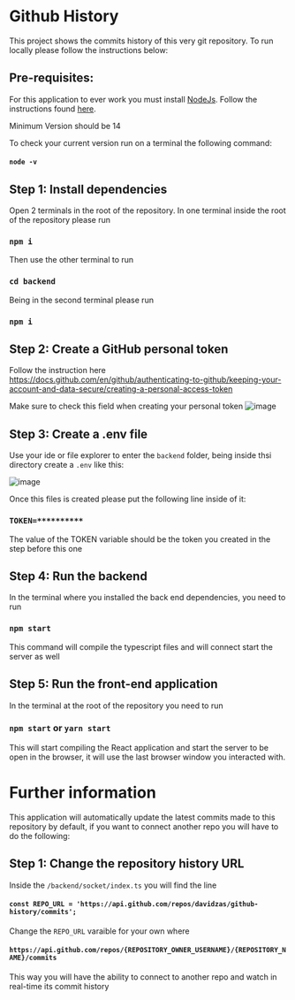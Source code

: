 # Github History

This project shows the commits history of this very git repository. To run locally please follow the instructions below:

## Pre-requisites:

For this application to ever work you must install [NodeJs](https://nodejs.org/es/). Follow the instructions found [here](https://nodejs.org/es/download/).

Minimum Version should be 14

To check your current version run on a terminal the following command:

#### `node -v`

## Step 1: Install dependencies

Open 2 terminals in the root of the repository. In one terminal inside the root of the repository please run 

### `npm i` 

Then use the other terminal to run 

### `cd backend`

Being in the second terminal please run 

### `npm i`

## Step 2: Create a GitHub personal token

Follow the instruction here https://docs.github.com/en/github/authenticating-to-github/keeping-your-account-and-data-secure/creating-a-personal-access-token 

Make sure to check this field when creating your personal token
![image](https://user-images.githubusercontent.com/5615224/119268331-1378ea00-bbb8-11eb-858a-1cfc9fb12d16.png)


## Step 3: Create a .env file

Use your ide or file explorer to enter the `backend` folder, being inside thsi directory create a `.env` like this:

![image](https://user-images.githubusercontent.com/5615224/119286091-3384c980-bc09-11eb-830a-ade17e26399c.png)

Once this files is created please put the following line inside of it:

### `TOKEN=**********`

The value of the TOKEN variable should be the token you created in the step before this one

## Step 4: Run the backend

In the terminal where you installed the back end dependencies, you need to run 

### `npm start`

This command will compile the typescript files and will connect start the server as well

## Step 5: Run the front-end application

In the terminal at the root of the repository you need to run 

### `npm start` or `yarn start`

This will start compiling the React application and start the server to be open in the browser, it will use the last browser window you interacted with.

# Further information

This application will automatically update the latest commits made to this repository by default, if you want to connect another repo you will have to do the following:

## Step 1: Change the repository history URL

Inside the `/backend/socket/index.ts` you will find the line 
#### `const REPO_URL = 'https://api.github.com/repos/davidzas/github-history/commits';`

Change the `REPO_URL` varaible for your own where 
#### `https://api.github.com/repos/{REPOSITORY_OWNER_USERNAME}/{REPOSITORY_NAME}/commits`

This way you will have the ability to connect to another repo and watch in real-time its commit history

